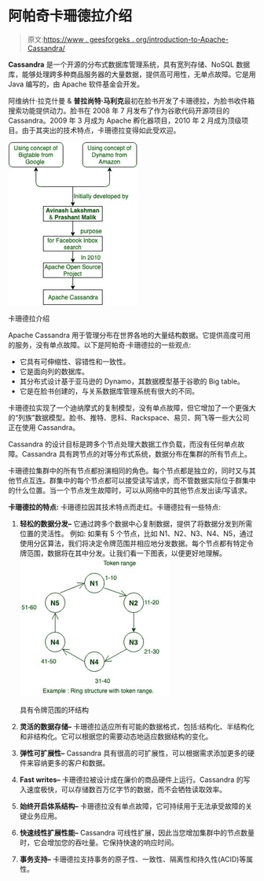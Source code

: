 # 阿帕奇卡珊德拉介绍

> 原文:[https://www . geesforgeks . org/introduction-to-Apache-Cassandra/](https://www.geeksforgeeks.org/introduction-to-apache-cassandra/)

**Cassandra** 是一个开源的分布式数据库管理系统，具有宽列存储、NoSQL 数据库，能够处理跨多种商品服务器的大量数据，提供高可用性，无单点故障。它是用 Java 编写的，由 Apache 软件基金会开发。

阿维纳什·拉克什曼 & **普拉尚特·马利克**最初在脸书开发了卡珊德拉，为脸书收件箱搜索功能提供动力。脸书在 2008 年 7 月发布了作为谷歌代码开源项目的 Cassandra。2009 年 3 月成为 Apache 孵化器项目，2010 年 2 月成为顶级项目。由于其突出的技术特点，卡珊德拉变得如此受欢迎。

[![](img/a149f0e2d755efdcf9c0fe64fc36a122.png)](https://media.geeksforgeeks.org/wp-content/uploads/20191104215815/cassandra.jpg)

卡珊德拉介绍

Apache Cassandra 用于管理分布在世界各地的大量结构数据。它提供高度可用的服务，没有单点故障。以下是阿帕奇·卡珊德拉的一些观点:

*   它具有可伸缩性、容错性和一致性。
*   它是面向列的数据库。
*   其分布式设计基于亚马逊的 Dynamo，其数据模型基于谷歌的 Big table。
*   它是在脸书创建的，与关系数据库管理系统有很大的不同。

卡珊德拉实现了一个迪纳摩式的复制模型，没有单点故障，但它增加了一个更强大的“列族”数据模型。脸书、推特、思科、Rackspace、易贝、网飞等一些大公司正在使用 Cassandra。

Cassandra 的设计目标是跨多个节点处理大数据工作负载，而没有任何单点故障。Cassandra 具有跨节点的对等分布式系统，数据分布在集群的所有节点上。

卡珊德拉集群中的所有节点都扮演相同的角色。每个节点都是独立的，同时又与其他节点互连。群集中的每个节点都可以接受读写请求，而不管数据实际位于群集中的什么位置。当一个节点发生故障时，可以从网络中的其他节点发出读/写请求。

**卡珊德拉的特点:**
卡珊德拉因其技术特点而走红。卡珊德拉有一些特点:

1.  **轻松的数据分发–**
    它通过跨多个数据中心复制数据，提供了将数据分发到所需位置的灵活性。
    例如:
    如果有 5 个节点，比如 N1、N2、N3、N4、N5，通过使用分区算法，我们将决定令牌范围并相应地分发数据。每个节点都有特定令牌范围，数据将在其中分发。让我们看一下图表，以便更好地理解。[![](img/216f3397b0ee70c54e3799015418f630.png)](https://media.geeksforgeeks.org/wp-content/uploads/20191104213034/rtoken.jpg) 

    具有令牌范围的环结构

2.  **灵活的数据存储–**
    卡珊德拉适应所有可能的数据格式，包括:结构化、半结构化和非结构化。它可以根据您的需要动态地适应数据结构的变化。
3.  **弹性可扩展性–**
    Cassandra 具有很高的可扩展性，可以根据需求添加更多的硬件来容纳更多的客户和数据。
4.  **Fast writes–**
    卡珊德拉被设计成在廉价的商品硬件上运行。Cassandra 的写入速度极快，可以存储数百万亿字节的数据，而不会牺牲读取效率。
5.  **始终开启体系结构–**
    卡珊德拉没有单点故障，它可持续用于无法承受故障的关键业务应用。
6.  **快速线性扩展性能–**
    Cassandra 可线性扩展，因此当您增加集群中的节点数量时，它会增加您的吞吐量。它保持快速的响应时间。
7.  **事务支持–**
    卡珊德拉支持事务的原子性、一致性、隔离性和持久性(ACID)等属性。
